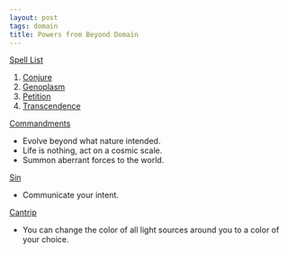 ```yaml
---
layout: post
tags: domain
title: Powers from Beyond Domain
---
```


<ins>Spell List</ins>
1. [Conjure](/2020/11/12/conjure/)
1. [Genoplasm](/2020/11/13/genoplasm/)
1. [Petition](/2020/11/12/petition/)
1. [Transcendence](/2020/11/13/transcendence/)

<ins>Commandments</ins>
- Evolve beyond what nature intended.
- Life is nothing, act on a cosmic scale. 
- Summon aberrant forces to the world.

<ins>Sin</ins>
- Communicate your intent.

<ins>Cantrip</ins>
- You can change the color of all light sources around you to a color of your choice.
